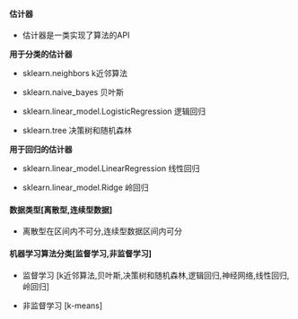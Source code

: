 #### 估计器

* 估计器是一类实现了算法的API

**用于分类的估计器**

* sklearn.neighbors k近邻算法

* sklearn.naive_bayes 贝叶斯

* sklearn.linear_model.LogisticRegression 逻辑回归

* sklearn.tree 决策树和随机森林

**用于回归的估计器**

* sklearn.linear_model.LinearRegression 线性回归

* sklearn.linear_model.Ridge 岭回归

#### 数据类型[离散型,连续型数据]

* 离散型在区间内不可分,连续型数据区间内可分

#### 机器学习算法分类[监督学习,非监督学习]

* 监督学习 [k近邻算法,贝叶斯,决策树和随机森林,逻辑回归,神经网络,线性回归,岭回归]

* 非监督学习 [k-means]

